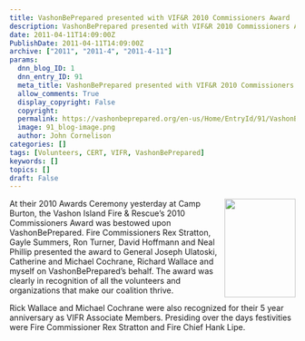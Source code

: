 ```yaml
---
title: VashonBePrepared presented with VIF&R 2010 Commissioners Award
description: VashonBePrepared presented with VIF&R 2010 Commissioners Award
date: 2011-04-11T14:09:00Z
PublishDate: 2011-04-11T14:09:00Z
archive: ["2011", "2011-4", "2011-4-11"]
params:
  dnn_blog_ID: 1
  dnn_entry_ID: 91
  meta_title: VashonBePrepared presented with VIF&R 2010 Commissioners Award
  allow_comments: True
  display_copyright: False
  copyright:
  permalink: https://vashonbeprepared.org/en-us/Home/EntryId/91/VashonBePrepared-presented-with-VIF-amp-R-2010-Commissioners-Award
  image: 91_blog-image.png
  author: John Cornelison
categories: []
tags: [Volunteers, CERT, VIFR, VashonBePrepared]
keywords: []
topics: []
draft: False
---
```


<p><a href="./images/91/Windows-Live-Writer-VIFR-Commissioners_5F38-ff_1267614c_2.jpg"><img title="" border="0" alt="" align="right" width="125" height="174" style="background-image: none; border-right-width: 0px; margin: 0px 0px 0px 6px; padding-left: 0px; padding-right: 0px; display: inline; float: right; border-top-width: 0px; border-bottom-width: 0px; border-left-width: 0px; padding-top: 0px" src="./images/91/Windows-Live-Writer-VIFR-Commissioners_5F38-ff_1267614c_thumb.jpg" /></a><a target="_blank" href="http://www.VIFR.org"><img align="left" style="display: inline; float: left" alt="" src="http://www.nationaltestingnetwork.com/images/logos/vifr_wa_08.gif" /></a>At their 2010 Awards Ceremony yesterday at Camp Burton, the Vashon Island Fire &amp; Rescue’s 2010 Commissioners Award was bestowed upon VashonBePrepared. Fire Commissioners Rex Stratton, Gayle Summers, Ron Turner, David Hoffmann and Neal Phillip presented the award to General Joseph Ulatoski, Catherine and Michael Cochrane, Richard Wallace and myself on VashonBePrepared’s behalf. The award was clearly in recognition of all the volunteers and organizations that make our coalition thrive.</p>
<p>Rick Wallace and Michael Cochrane were also recognized for their 5 year anniversary as VIFR Associate Members. Presiding over the days festivities were Fire Commissioner Rex Stratton and Fire Chief Hank Lipe.</p>
